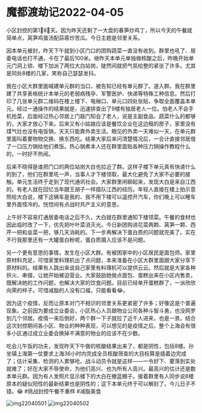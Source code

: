 # 魔都渡劫记2022-04-05

小区封控的第1⃣️8⃣️天。因为昨天还剩了一大盘的春笋炒鸡丁，所以今天的午餐就简单点，莴笋鸡蛋汤配蒜蓉炒苦瓜。今日主题是邻里关系。

因本单元被封，昨天下午就到小区门口的团购蔬菜一直没有收到。群里也吼了、居委电话也打不通，卡在了最后100米。继昨天本单元单独做核酸之后，昨晚开始单元门洞上锁、楼下加派了两位大白站岗，陡然间就把气氛给整的紧张了许多。尤其是同处8楼的几家，笑称自己瑟瑟发抖。

我在小区大群里面喊建单元群的当口，被告知已经有单元群了。遂入群。我在群里建了共享表格统计本单元的老弱病残孕、军警医护、快递等特殊工种信息。然后打印了几张单元群二维码在楼上楼下、电梯口、单元口四处张贴，争取全面覆盖本单元。经过一通操作的结果就是，迅速排查出了9楼有独居老人一位。怕老人不会手机抢菜，后面经过热心邻居上门敲门知会了老人，说是主副食品、蔬菜什么的都够的，大家才放心下来。后来又有小姑娘应该是餐饮企业在这边租的房子，家里没有煤气灶也没有电饭锅，天天只能靠外卖生活。眼见的外卖一天难似一天，在单元群里面叫着要物物交换、换东西吃。结果大家后来问清楚情况后，一合计直接邻居借了一口压力锅给他们煮饭。热心锅煮本人还在群里面贴各种压力锅操作教程什么的，一时好不热闹。

后来不晓得是谁把门口的两位站岗大白也拉近了群。这样子楼下单元真有快递什么的到了，他们在群里吼一声，当事人才下楼领取，最大化避免了大家不必要的接触。单元生活终于走到了现代通讯社会。大家群里闲聊起来，发现大白是来自江西的。有老人就在回忆当年跟王胡子一样插队江西的经历。年轻人直接在楼上拍示意照给大白说，楼下这辆车是我的、我不用下楼可以遥控开汽车，你们晚上可以睡车里外面怪冷的。恍惚间有点战时共产主义的意思。

上午好不容易打通居委电话之后不久，大白就在群里通知下楼领菜。午餐的食材也因此临时改了一下，优先把叶叶菜消灭光。今日新团购进花菜两颗、莴笋一颗、西芹一把和韭菜一把，够几天消耗的。下一步再解决下蛋白质的问题就完美了。实在不行我那里还有一大罐蛋白粉呢，蛋白质摄入应该不是问题。

另一个更有意思的事情，发生在小区大群。有被困家中的小区居民是面包师。家里原材料充足，可惜家里料理机出了点问题，本来准备在小区大群里面跟大家分享下原材料的。结果有人跳出来说自己家里有料理机可以提供云云。然后就是大家各种拱火、串掇，让她开始被迫营业。大家鼓励她做点面包、蛋糕出来在小区内售卖，既解决她的工作问题，也解决大家的饮食问题。目前已经单开蛋糕群了，一派欣欣向荣的样子。可惜减脂的人没有口福，只能看看😂。

因为这个疫情，反而让原本对门不相识的邻里关系更紧密了许多；好像这是个普遍现象。之前因为要成立业委会，小区热心人员跟物业公司各种斗智斗勇，也没网罗到几个邻居。疫情一来后倒好，两个群一下子就拉了近千人进来，也是一景。结合这次封控期间各小区、物业的种种表现，可以想见的是疫情之后，整个上海会有很多小区通过成立业委会换掉不满意的物业的应该不在少数。

吃会儿午饭的功夫，发现昨天下午做的核酸结果出来了，都是阴性，包括8楼。孙坐镇上海第一仗要求上海36小时内完成全员核酸筛查的大目标算是插着边完成了；估计采集、检测的人累够呛。战斗动员令就是这样——一令好下、要落到实处就难了；好在大家不辱使命，为他们高兴、也为所有人高兴。最高兴的估计还是数本单元群。因为有人发照片显示楼下的大白在撤蓝棚子。接着群里有人同步说8楼原本的疑似阳性的最新结果也是阴性的；这下本单元终于可以解封了。今儿日子不错。😂 #挑战封控午餐不重样 #减脂美食

<img decoding="async" src="https://i0.wp.com/s2.loli.net/2022/05/02/OfFzXdjks6m4luM.jpg?w=640&#038;ssl=1" alt="img22040501" data-recalc-dims="1" />
<img decoding="async" src="https://i0.wp.com/s2.loli.net/2022/05/02/v23sXHPNWt48uCm.jpg?w=640&#038;ssl=1" alt="img22040502" data-recalc-dims="1" />

